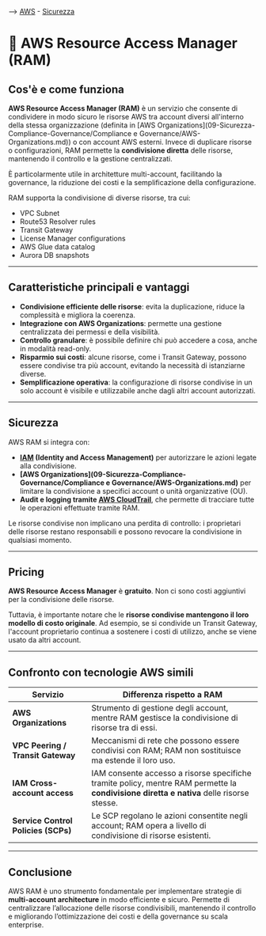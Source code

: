 --> [AWS](00-Intro/AWS.md)  -  [Sicurezza](09-Sicurezza-Compliance-Governance/Sicurezza-Compliance-Governance.md)

# 🔗 AWS Resource Access Manager (RAM)

## Cos'è e come funziona

**AWS Resource Access Manager (RAM)** è un servizio che consente di condividere in modo sicuro le risorse AWS tra account diversi all'interno della stessa organizzazione (definita in [AWS Organizations](09-Sicurezza-Compliance-Governance/Compliance e Governance/AWS-Organizations.md)) o con account AWS esterni. Invece di duplicare risorse o configurazioni, RAM permette la **condivisione diretta** delle risorse, mantenendo il controllo e la gestione centralizzati.

È particolarmente utile in architetture multi-account, facilitando la governance, la riduzione dei costi e la semplificazione della configurazione.

RAM supporta la condivisione di diverse risorse, tra cui:
- VPC Subnet
- Route53 Resolver rules
- Transit Gateway
- License Manager configurations
- AWS Glue data catalog
- Aurora DB snapshots

---

## Caratteristiche principali e vantaggi

- **Condivisione efficiente delle risorse**: evita la duplicazione, riduce la complessità e migliora la coerenza.
- **Integrazione con AWS Organizations**: permette una gestione centralizzata dei permessi e della visibilità.
- **Controllo granulare**: è possibile definire chi può accedere a cosa, anche in modalità read-only.
- **Risparmio sui costi**: alcune risorse, come i Transit Gateway, possono essere condivise tra più account, evitando la necessità di istanziarne diverse.
- **Semplificazione operativa**: la configurazione di risorse condivise in un solo account è visibile e utilizzabile anche dagli altri account autorizzati.

---

## Sicurezza

AWS RAM si integra con:
- **[IAM](09-Sicurezza-Compliance-Governance/Sicurezza/AWS-IAM.md) (Identity and Access Management)** per autorizzare le azioni legate alla condivisione.
- **[AWS Organizations](09-Sicurezza-Compliance-Governance/Compliance e Governance/AWS-Organizations.md)** per limitare la condivisione a specifici account o unità organizzative (OU).
- **Audit e logging tramite [AWS CloudTrail](08-Auditing-Monitoring-Logging/Amazon-CloudTrail.md)**, che permette di tracciare tutte le operazioni effettuate tramite RAM.

Le risorse condivise non implicano una perdita di controllo: i proprietari delle risorse restano responsabili e possono revocare la condivisione in qualsiasi momento.

---

## Pricing

**AWS Resource Access Manager** è **gratuito**. Non ci sono costi aggiuntivi per la condivisione delle risorse.

Tuttavia, è importante notare che le **risorse condivise mantengono il loro modello di costo originale**. Ad esempio, se si condivide un Transit Gateway, l'account proprietario continua a sostenere i costi di utilizzo, anche se viene usato da altri account.

---

## Confronto con tecnologie AWS simili

| Servizio | Differenza rispetto a RAM |
|----------|-----------------------------|
| **AWS Organizations** | Strumento di gestione degli account, mentre RAM gestisce la condivisione di risorse tra di essi. |
| **VPC Peering / Transit Gateway** | Meccanismi di rete che possono essere condivisi con RAM; RAM non sostituisce ma estende il loro uso. |
| **IAM Cross-account access** | IAM consente accesso a risorse specifiche tramite policy, mentre RAM permette la **condivisione diretta e nativa** delle risorse stesse. |
| **Service Control Policies (SCPs)** | Le SCP regolano le azioni consentite negli account; RAM opera a livello di condivisione di risorse esistenti. |

---

## Conclusione

AWS RAM è uno strumento fondamentale per implementare strategie di **multi-account architecture** in modo efficiente e sicuro. Permette di centralizzare l’allocazione delle risorse condivisibili, mantenendo il controllo e migliorando l’ottimizzazione dei costi e della governance su scala enterprise.
